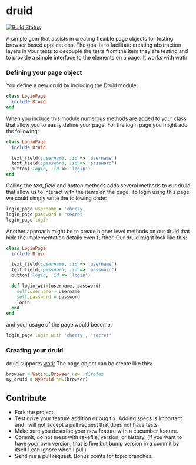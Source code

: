# druid
[![Build Status](https://travis-ci.org/timsheng/druid.png)](https://travis-ci.org/timsheng)


A simple gem that assists in creating flexible page objects for testing browser based applications. The goal is to facilitate creating abstraction layers in your tests to decouple the tests from the item they are testing and to provide a simple interface to the elements on a page.  It works with watir

### Defining your page object

You define a new druid by including the Druid module:

````ruby
class LoginPage
  include Druid
end
````

When you include this module numerous methods are added to your class that allow you to easily define your page.  For the login page you might add the following:

````ruby
class LoginPage
  include Druid

  text_field(:username, :id => 'username')
  text_field(:password, :id => 'password')
  button(:login, :id => 'login')
end
````

Calling the _text_field_ and _button_ methods adds several methods to our druid that allow us to interact with the items on the page.  To login using this page we could simply write the following code:

````ruby
login_page.username = 'cheezy'
login_page.password = 'secret'
login_page.login
````

Another approach might be to create higher level methods on our druid that hide the implementation details even further.  Our druid might look like this:

````ruby
class LoginPage
  include Druid

  text_field(:username, :id => 'username')
  text_field(:password, :id => 'password')
  button(:login, :id => 'login')

  def login_with(username, password)
    self.username = username
    self.password = password
    login
  end
end
````
and your usage of the page would become:

````ruby
login_page.login_with 'cheezy', 'secret'
````

### Creating your druid
druid supports [watir](https://github.com/watir/watir)
The page object can be create like this:

````ruby
browser = Watir::Browser.new :firefox
my_druid = MyDruid.new(browser)
````



## Contribute

* Fork the project.
* Test drive your feature addition or bug fix. Adding specs is important and I will not accept a pull request that does not have tests
* Make sure you describe your new feature with a cucumber feature.
* Commit, do not mess with rakefile, version, or history.
  (if you want to have your own version, that is fine but bump version in a commit by itself I can ignore when I pull)
* Send me a pull request. Bonus points for topic branches.
